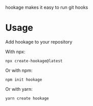 hookage makes it easy to run git hooks

# Usage

Add hookage to your repository

With npx:

```
npx create-hookage@latest
```

Or with npm:

```
npm init hookage
```

Or with yarn:

```
yarn create hookage
```
